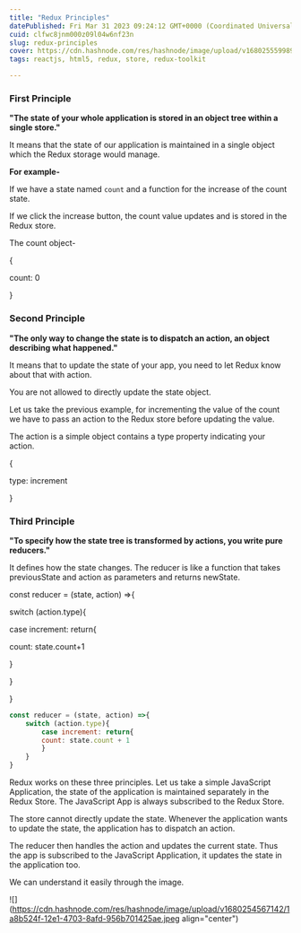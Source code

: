 ```yaml
---
title: "Redux Principles"
datePublished: Fri Mar 31 2023 09:24:12 GMT+0000 (Coordinated Universal Time)
cuid: clfwc8jnm000z09l04w6nf23n
slug: redux-principles
cover: https://cdn.hashnode.com/res/hashnode/image/upload/v1680255599893/a62dbb6e-57a9-4e36-bb12-912208ab446a.png
tags: reactjs, html5, redux, store, redux-toolkit

---
```


### First Principle

**"The state of your whole application is stored in an object tree within a single store."**

It means that the state of our application is maintained in a single object which the Redux storage would manage.

**For example-**

If we have a state named `count` and a function for the increase of the count state.

If we click the increase button, the count value updates and is stored in the Redux store.

The count object-

{

count: 0

}

### Second Principle

**"The only way to change the state is to dispatch an action, an object describing what happened."**

It means that to update the state of your app, you need to let Redux know about that with action.

You are not allowed to directly update the state object.

Let us take the previous example, for incrementing the value of the count we have to pass an action to the Redux store before updating the value.

The action is a simple object contains a type property indicating your action.

{

type: increment

}

### Third Principle

**"To specify how the state tree is transformed by actions, you write pure reducers."**

It defines how the state changes. The reducer is like a function that takes previousState and action as parameters and returns newState.

const reducer = (state, action) =&gt;{

switch (action.type){

case increment: return{

count: state.count+1

}

}

}

```javascript
const reducer = (state, action) =>{
    switch (action.type){
        case increment: return{
        count: state.count + 1
        }
    }
}
```

Redux works on these three principles. Let us take a simple JavaScript Application, the state of the application is maintained separately in the Redux Store. The JavaScript App is always subscribed to the Redux Store.

The store cannot directly update the state. Whenever the application wants to update the state, the application has to dispatch an action.

The reducer then handles the action and updates the current state. Thus the app is subscribed to the JavaScript Application, it updates the state in the application too.

We can understand it easily through the image.

![](https://cdn.hashnode.com/res/hashnode/image/upload/v1680254567142/1a8b524f-12e1-4703-8afd-956b701425ae.jpeg align="center")